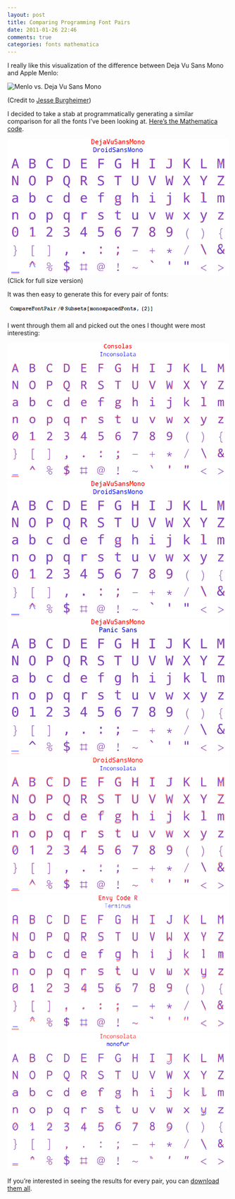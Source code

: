 ```yaml
---
layout: post
title: Comparing Programming Font Pairs
date: 2011-01-26 22:46
comments: true
categories: fonts mathematica
---
```

I really like this visualization of the difference between Deja Vu Sans Mono and Apple Menlo:

![Menlo vs. Deja Vu Sans Mono](http://typophile.com/files/menlovsdejavusansmono_6131.png)

(Credit to [Jesse Burgheimer](http://www.down10.com))

I decided to take a stab at programmatically generating a similar comparison for all the fonts I’ve been looking at.  [Here’s the Mathematica code](/assets/paircompare.nb).

[![Menlo vs. Deja Vu Sans Mono in Mathematica](images/dejavusansmonodroidsansmono.png)](images/dejavusansmonodroidsansmono.png)
(Click for full size version)

It was then easy to generate this for every pair of fonts:

![CompareFontPair /@ Subsets[monospacedFonts, {2}]](/images/MapCompareFontPair.png)

I went through them all and picked out the ones I thought were most interesting:

[![consolasinconsolata](/images/consolasinconsolata.png)](/images/consolasinconsolata.png)
[![dejavusansmonodroidsansmono](/images/dejavusansmonodroidsansmono.png)](/images/dejavusansmonodroidsansmono.png)
[![dejavusansmonopanicsans](/images/dejavusansmonopanicsans.png)](/images/dejavusansmonopanicsans.png)
[![droidsansmonoinconsolata](/images/droidsansmonoinconsolata.png)](/images/droidsansmonoinconsolata.png)
[![envycoderterminus](/images/envycoderterminus.png)](/images/envycoderterminus.png)
[![inconsolatamonofur](/images/inconsolatamonofur.png)](/images/inconsolatamonofur.png)

If you’re interested in seeing the results for every pair, you can [download them all](https://s3.amazonaws.com/1overBlog/programming_fonts/AllFontPairComparisons.zip).